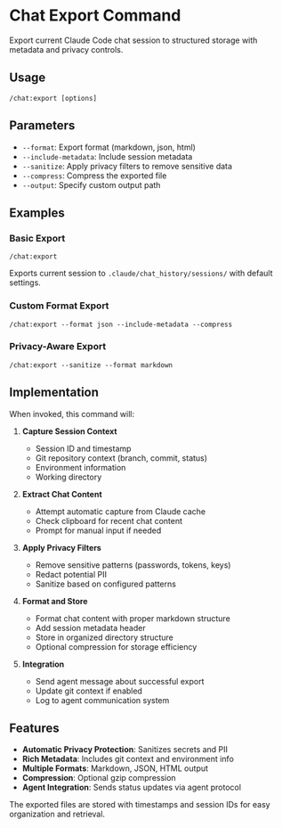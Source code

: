 # Chat Export Command

Export current Claude Code chat session to structured storage with metadata and privacy controls.

## Usage
`/chat:export [options]`

## Parameters
- `--format`: Export format (markdown, json, html)
- `--include-metadata`: Include session metadata
- `--sanitize`: Apply privacy filters to remove sensitive data
- `--compress`: Compress the exported file
- `--output`: Specify custom output path

## Examples

### Basic Export
```
/chat:export
```
Exports current session to `.claude/chat_history/sessions/` with default settings.

### Custom Format Export
```
/chat:export --format json --include-metadata --compress
```

### Privacy-Aware Export
```
/chat:export --sanitize --format markdown
```

## Implementation
When invoked, this command will:

1. **Capture Session Context**
   - Session ID and timestamp
   - Git repository context (branch, commit, status)
   - Environment information
   - Working directory

2. **Extract Chat Content**
   - Attempt automatic capture from Claude cache
   - Check clipboard for recent chat content
   - Prompt for manual input if needed

3. **Apply Privacy Filters**
   - Remove sensitive patterns (passwords, tokens, keys)
   - Redact potential PII
   - Sanitize based on configured patterns

4. **Format and Store**
   - Format chat content with proper markdown structure
   - Add session metadata header
   - Store in organized directory structure
   - Optional compression for storage efficiency

5. **Integration**
   - Send agent message about successful export
   - Update git context if enabled
   - Log to agent communication system

## Features
- **Automatic Privacy Protection**: Sanitizes secrets and PII
- **Rich Metadata**: Includes git context and environment info
- **Multiple Formats**: Markdown, JSON, HTML output
- **Compression**: Optional gzip compression
- **Agent Integration**: Sends status updates via agent protocol

The exported files are stored with timestamps and session IDs for easy organization and retrieval.